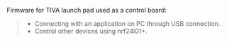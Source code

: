 Firmware for TIVA launch pad used as a control board:
> - Connecting with an application on PC through USB connection.
> - Control other devices using nrf24l01+.